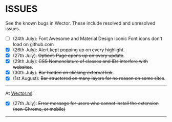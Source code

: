 **ISSUES**
===================

See the known bugs in Wector. These include resolved and unresolved issues.

- [ ] \(24th July\): Font Awesome and Material Design Iconic Font icons don't load on github.com
- [x] \(26th July\): <del>Alert kept popping up on every highlight</del>.
- [x] \(27th July\): <del>Options Page opens up on every update</del>.
- [x] \(29th July\): <del>CSS Nomenclature of classes and IDs interfere with websites</del>.
- [x] \(30th July\): <del>Bar hidden on clicking external link</del>.
- [x] \(1st August\): <del>Bar structered on many layers for no reason on some sites</del>.

* * *

At [Wector.ml](http://wector.ml "Visit us!"):

- [x] \(27th July\): <del>Error message for users who cannot install the extension (non-Chrome, or mobile)</del>

* * * 
